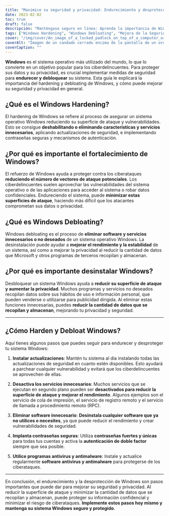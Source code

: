 ```yaml
---
title: "Maximice su seguridad y privacidad: Endurecimiento y desprotección de Windows"
date: 2023-02-02
toc: true
draft: false
descripción: "Manténgase seguro en línea: Aprenda la importancia de Windows Hardening y Debloating para mejorar la seguridad y la privacidad.."
tags: ["Windows Hardening", "Windows Debloating", "Mejora de la Seguridad", "Privacidad", "Ciberataques", "Seguridad del Sistema Operativo", "Sistema Operativo Windows", "Privacidad de Datos", "Ciberdelincuente", "Superficie de Ataque", "Vulnerabilidades", "Actualizaciones de seguridad", "Mecanismos de autenticación", "Software no deseado", "Mejora del rendimiento", "Recopilación de datos", "Autenticación de dos factores", "Software antivirus", "Software antimalware", "Información sensible", "Guía completa"].
cover: "/img/cover/An_image_of_a_locked_padlock_on_top_of_a_computer_or_laptop.png"
coverAlt: "Imagen de un candado cerrado encima de la pantalla de un ordenador o portátil, que simboliza las medidas de seguridad que pueden aplicarse mediante el endurecimiento y la desprotección de Windows."
coverCaption: ""
---
```


**Windows** es el sistema operativo más utilizado del mundo, lo que lo convierte en un objetivo popular para los ciberdelincuentes. Para proteger sus datos y su privacidad, es crucial implementar medidas de seguridad para **endurecer y debloquear** su sistema. Esta guía le explicará la importancia del hardening y debloating de Windows, y cómo puede mejorar su seguridad y privacidad en general.

## ¿Qué es el Windows Hardening?
El hardening de Windows se refiere al proceso de asegurar un sistema operativo Windows reduciendo su superficie de ataque y vulnerabilidades. Esto se consigue **deshabilitando o eliminando características y servicios innecesarios**, aplicando actualizaciones de seguridad, e implementando contraseñas seguras y mecanismos de autenticación.

## ¿Por qué es importante el fortalecimiento de Windows?
El refuerzo de Windows ayuda a proteger contra los ciberataques **reduciendo el número de vectores de ataque potenciales**. Los ciberdelincuentes suelen aprovechar las vulnerabilidades del sistema operativo o de las aplicaciones para acceder al sistema o robar datos confidenciales. Endureciendo el sistema, puede **minimizar estas superficies de ataque**, haciendo más difícil que los atacantes comprometan sus datos o privacidad.

## ¿Qué es Windows Debloating?
Windows debloating es el proceso de **eliminar software y servicios innecesarios o no deseados** de un sistema operativo Windows. La desinstalación puede ayudar a **mejorar el rendimiento y la estabilidad** de un sistema, así como a mejorar la privacidad al reducir la cantidad de datos que Microsoft y otros programas de terceros recopilan y almacenan.

## ¿Por qué es importante desinstalar Windows?
Desbloquear un sistema Windows ayuda a **reducir su superficie de ataque y aumentar la privacidad**. Muchos programas y servicios no deseados recopilan datos sobre sus hábitos de uso e información personal, que pueden venderse o utilizarse para publicidad dirigida. Al eliminar estas funciones innecesarias, puedes **reducir la cantidad de datos que se recopilan y almacenan**, mejorando tu privacidad y seguridad.

______

## ¿Cómo Harden y Debloat Windows?
Aquí tienes algunos pasos que puedes seguir para endurecer y desproteger tu sistema Windows:

1. **Instalar actualizaciones**: Mantén tu sistema al día instalando todas las actualizaciones de seguridad en cuanto estén disponibles. Esto ayudará a parchear cualquier vulnerabilidad y evitará que los ciberdelincuentes se aprovechen de ellas.

2. **Desactiva los servicios innecesarios**: Muchos servicios que se ejecutan en segundo plano pueden ser **desactivados para reducir la superficie de ataque y mejorar el rendimiento**. Algunos ejemplos son el servicio de cola de impresión, el servicio de registro remoto y el servicio de llamada a procedimiento remoto (RPC).

3. **Eliminar software innecesario**: **Desinstala cualquier software que ya no utilices o necesites**, ya que puede reducir el rendimiento y crear vulnerabilidades de seguridad.

4. **Implanta contraseñas seguras**: Utiliza **contraseñas fuertes y únicas** para todas tus cuentas y activa la **autenticación de doble factor** siempre que sea posible.

5. **Utilice programas antivirus y antimalware**: Instale y actualice regularmente **software antivirus y antimalware** para protegerse de los ciberataques.

______

En conclusión, el endurecimiento y la desprotección de Windows son pasos importantes que puede dar para mejorar su seguridad y privacidad. Al reducir la superficie de ataque y minimizar la cantidad de datos que se recopilan y almacenan, puede proteger su información confidencial y minimizar el riesgo de ciberataques. **Implemente estos pasos hoy mismo y mantenga su sistema Windows seguro y protegido**.
